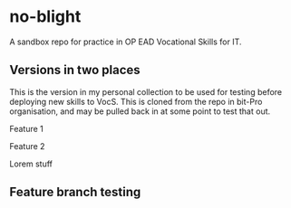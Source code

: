 # no-blight
A sandbox repo for practice in OP EAD Vocational Skills for IT.

## Versions in two places
This is the version in my personal collection to be used for testing before deploying new skills to VocS. This is cloned from the repo in bit-Pro organisation, and may be pulled back in at some point to test that out.

Feature 1

Feature 2

Lorem stuff

## Feature branch testing
